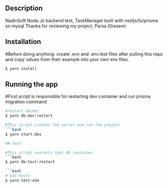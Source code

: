 ## Description

  NadinSoft Node.Js backend test, TaskManager built with nestjs/ts/prisma on mysql
  Thanks for reviewing my project.
  Parsa Ghasemi


## Installation

#Before doing anything:
create .env and .env.test files after pulling this repo and copy values from
their example into your own env files.

```bash
$ yarn install
```

## Running the app

#First script is responsible for restarting dev container and run prisma migration command

```bash
#restart docker
$ yarn db:dev:restart

#This script creates the server and run the project
```bash
$ yarn start:dev

## Test

#This script restarts test db container
```bash
$ yarn db:test:restart

```bash
# e2e tests
$ yarn test:e2e

